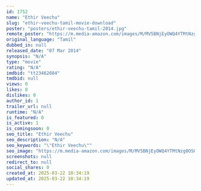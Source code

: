 ```yaml
---
id: 1752
name: "Ethir Veechu"
slug: "ethir-veechu-tamil-movie-download"
poster: "posters/ethir-veechu-tamil-2014.jpg"
remote_poster: "https://m.media-amazon.com/images/M/MV5BNjEyOWQ4YTMtNzg0OS00OWM3LTkwMGUtOGRiZGZkYzY5MWE5XkEyXkFqcGdeQXVyMTU3NDgzNzM4._V1_SX300.jpg"
original_language: "Tamil"
dubbed_in: null
released_date: "07 Mar 2014"
synopsis: "N/A"
type: "movie"
rating: "N/A"
imdbid: "tt23462084"
tmdbid: null
views: 0
likes: 0
dislikes: 0
author_id: 1
trailer_url: null
runtime: "N/A"
is_featured: 0
is_active: 1
is_comingsoon: 0
seo_title: "Ethir Veechu"
seo_description: "N/A"
seo_keywords: "\"Ethir Veechu\""
seo_image: "https://m.media-amazon.com/images/M/MV5BNjEyOWQ4YTMtNzg0OS00OWM3LTkwMGUtOGRiZGZkYzY5MWE5XkEyXkFqcGdeQXVyMTU3NDgzNzM4._V1_SX300.jpg"
screenshots: null
redirect_to: null
social_shares: 0
created_at: 2025-03-22 10:34:19
updated_at: 2025-03-22 10:34:19
---
```


